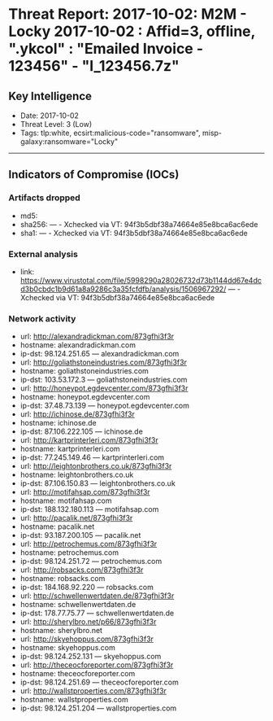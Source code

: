 # Threat Report: 2017-10-02: M2M -  Locky 2017-10-02 : Affid=3, offline, ".ykcol" : "Emailed Invoice - 123456" - "I_123456.7z"


## Key Intelligence
* Date: 2017-10-02
* Threat Level: 3 (Low)
* Tags: tlp:white, ecsirt:malicious-code="ransomware", misp-galaxy:ransomware="Locky"

---

## Indicators of Compromise (IOCs)
### Artifacts dropped
* md5: <md5>
* sha256: <sha256> — - Xchecked via VT: 94f3b5dbf38a74664e85e8bca6ac6ede
* sha1: <sha1> — - Xchecked via VT: 94f3b5dbf38a74664e85e8bca6ac6ede

### External analysis
* link: https://www.virustotal.com/file/5998290a28026732d73b1144dd67e4dcd3b0cbdc1b9d61a8a9286c3a35fcfdfb/analysis/1506967292/ — - Xchecked via VT: 94f3b5dbf38a74664e85e8bca6ac6ede

### Network activity
* url: http://alexandradickman.com/873gfhi3f3r
* hostname: alexandradickman.com
* ip-dst: 98.124.251.65 — alexandradickman.com
* url: http://goliathstoneindustries.com/873gfhi3f3r
* hostname: goliathstoneindustries.com
* ip-dst: 103.53.172.3 — goliathstoneindustries.com
* url: http://honeypot.egdevcenter.com/873gfhi3f3r
* hostname: honeypot.egdevcenter.com
* ip-dst: 37.48.73.139 — honeypot.egdevcenter.com
* url: http://ichinose.de/873gfhi3f3r
* hostname: ichinose.de
* ip-dst: 87.106.222.105 — ichinose.de
* url: http://kartprinterleri.com/873gfhi3f3r
* hostname: kartprinterleri.com
* ip-dst: 77.245.149.46 — kartprinterleri.com
* url: http://leightonbrothers.co.uk/873gfhi3f3r
* hostname: leightonbrothers.co.uk
* ip-dst: 87.106.150.83 — leightonbrothers.co.uk
* url: http://motifahsap.com/873gfhi3f3r
* hostname: motifahsap.com
* ip-dst: 188.132.180.113 — motifahsap.com
* url: http://pacalik.net/873gfhi3f3r
* hostname: pacalik.net
* ip-dst: 93.187.200.105 — pacalik.net
* url: http://petrochemus.com/873gfhi3f3r
* hostname: petrochemus.com
* ip-dst: 98.124.251.72 — petrochemus.com
* url: http://robsacks.com/873gfhi3f3r
* hostname: robsacks.com
* ip-dst: 184.168.92.220 — robsacks.com
* url: http://schwellenwertdaten.de/873gfhi3f3r
* hostname: schwellenwertdaten.de
* ip-dst: 178.77.75.77 — schwellenwertdaten.de
* url: http://sherylbro.net/p66/873gfhi3f3r
* hostname: sherylbro.net
* url: http://skyehoppus.com/873gfhi3f3r
* hostname: skyehoppus.com
* ip-dst: 98.124.252.131 — skyehoppus.com
* url: http://theceocforeporter.com/873gfhi3f3r
* hostname: theceocforeporter.com
* ip-dst: 98.124.251.69 — theceocforeporter.com
* url: http://wallstproperties.com/873gfhi3f3r
* hostname: wallstproperties.com
* ip-dst: 98.124.251.204 — wallstproperties.com
